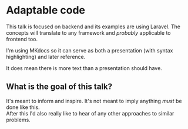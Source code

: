 # Adaptable code

This talk is focused on backend and its examples are using Laravel. The concepts will translate to any framework and
_probably_ applicable to frontend too.

I'm using MKdocs so it can serve as both a presentation (with syntax highlighting) and later reference.

It does mean there is more text than a presentation should have.

## What is the goal of this talk?

It's meant to inform and inspire. It's not meant to imply anything _must_ be done like this.  
After this I'd also really like to hear of any other approaches to similar problems.
